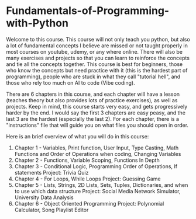 # Fundamentals-of-Programming-with-Python

Welcome to this course. This course will not only teach you python, but also a lot of fundamental concepts I believe are missed or not taught properly in most courses on youtube, udemy, or any where online. There will also be many exercises and projects so that you can learn to reinforce the concepts and tie all the concepts together. This course is best for beginners, those who know the concepts but need practice with it (this is the hardest part of programming), people who are stuck in what they call "tutorial hell", and those who rely too much on AI to code (Vibe coding). 

There are 6 chapters in this course, and each chapter will have a lesson (teaches theory but also provides lots of practice exercises), as well as projects. Keep in mind, this course starts very easy, and gets progressively harder by the end. I would say the first 3 chapters are easy peasy, and the last 3 are the hardest (especially the last 2). For each chapter, there is a "instructions" file that will guide you on what files you should open in order. 

Here is an brief overview of what you will do in this course:

1. Chapter 1 - Variables, Print function, User Input, Type Casting, Math Functions and Order of Operations when coding, Changing Variables
2. Chapter 2 - Functions, Variable Scoping, Functions In Depth
3. Chapter 3 - Conditional Logic, Programming Order of Operations, If statements
   Project: Trivia Quiz
4. Chapter 4 - For Loops, While Loops
  Project: Guessing Game
5. Chapter 5 - Lists, Strings, 2D Lists, Sets, Tuples, Dictionaries, and when to use which data structure
   Project: Social Media Network Simulator, University Data Analysis
6. Chapter 6 - Object Oriented Programming
   Project: Polynomial Calculator, Song Playlist Editor
